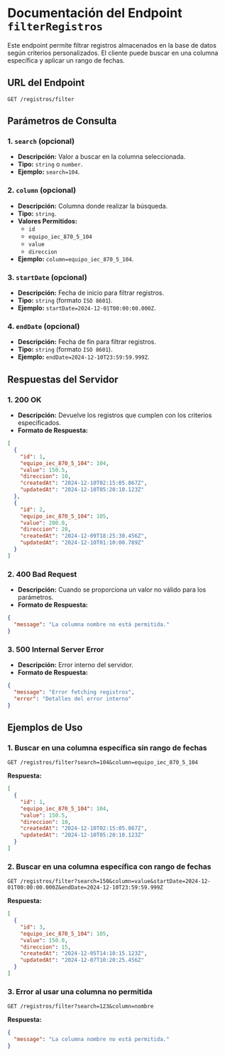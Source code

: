 # Documentación del Endpoint `filterRegistros`

Este endpoint permite filtrar registros almacenados en la base de datos según criterios personalizados. El cliente puede buscar en una columna específica y aplicar un rango de fechas.

## URL del Endpoint
```
GET /registros/filter
```

## Parámetros de Consulta

### 1. **`search`** (opcional)
- **Descripción:** Valor a buscar en la columna seleccionada.
- **Tipo:** `string` o `number`.
- **Ejemplo:** `search=104`.

### 2. **`column`** (opcional)
- **Descripción:** Columna donde realizar la búsqueda.
- **Tipo:** `string`.
- **Valores Permitidos:**
  - `id`
  - `equipo_iec_870_5_104`
  - `value`
  - `direccion`
- **Ejemplo:** `column=equipo_iec_870_5_104`.

### 3. **`startDate`** (opcional)
- **Descripción:** Fecha de inicio para filtrar registros.
- **Tipo:** `string` (formato `ISO 8601`).
- **Ejemplo:** `startDate=2024-12-01T00:00:00.000Z`.

### 4. **`endDate`** (opcional)
- **Descripción:** Fecha de fin para filtrar registros.
- **Tipo:** `string` (formato `ISO 8601`).
- **Ejemplo:** `endDate=2024-12-10T23:59:59.999Z`.

## Respuestas del Servidor

### 1. **200 OK**
- **Descripción:** Devuelve los registros que cumplen con los criterios especificados.
- **Formato de Respuesta:**
```json
[
  {
    "id": 1,
    "equipo_iec_870_5_104": 104,
    "value": 150.5,
    "direccion": 10,
    "createdAt": "2024-12-10T02:15:05.867Z",
    "updatedAt": "2024-12-10T05:20:10.123Z"
  },
  {
    "id": 2,
    "equipo_iec_870_5_104": 105,
    "value": 200.0,
    "direccion": 20,
    "createdAt": "2024-12-09T18:25:30.456Z",
    "updatedAt": "2024-12-10T01:10:00.789Z"
  }
]
```

### 2. **400 Bad Request**
- **Descripción:** Cuando se proporciona un valor no válido para los parámetros.
- **Formato de Respuesta:**
```json
{
  "message": "La columna nombre no está permitida."
}
```

### 3. **500 Internal Server Error**
- **Descripción:** Error interno del servidor.
- **Formato de Respuesta:**
```json
{
  "message": "Error fetching registros",
  "error": "Detalles del error interno"
}
```

## Ejemplos de Uso

### 1. Buscar en una columna específica sin rango de fechas
```
GET /registros/filter?search=104&column=equipo_iec_870_5_104
```
**Respuesta:**
```json
[
  {
    "id": 1,
    "equipo_iec_870_5_104": 104,
    "value": 150.5,
    "direccion": 10,
    "createdAt": "2024-12-10T02:15:05.867Z",
    "updatedAt": "2024-12-10T05:20:10.123Z"
  }
]
```

### 2. Buscar en una columna específica con rango de fechas
```
GET /registros/filter?search=150&column=value&startDate=2024-12-01T00:00:00.000Z&endDate=2024-12-10T23:59:59.999Z
```
**Respuesta:**
```json
[
  {
    "id": 3,
    "equipo_iec_870_5_104": 105,
    "value": 150.0,
    "direccion": 15,
    "createdAt": "2024-12-05T14:10:15.123Z",
    "updatedAt": "2024-12-07T10:20:25.456Z"
  }
]
```

### 3. Error al usar una columna no permitida
```
GET /registros/filter?search=123&column=nombre
```
**Respuesta:**
```json
{
  "message": "La columna nombre no está permitida."
}
